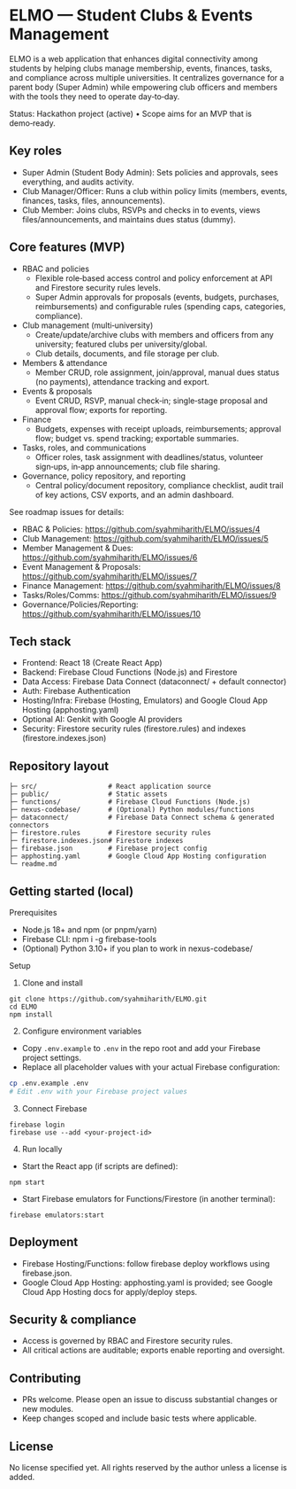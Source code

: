 # ELMO — Student Clubs & Events Management

ELMO is a web application that enhances digital connectivity among students by helping clubs manage membership, events, finances, tasks, and compliance across multiple universities. It centralizes governance for a parent body (Super Admin) while empowering club officers and members with the tools they need to operate day‑to‑day.

Status: Hackathon project (active) • Scope aims for an MVP that is demo‑ready.


## Key roles
- Super Admin (Student Body Admin): Sets policies and approvals, sees everything, and audits activity.
- Club Manager/Officer: Runs a club within policy limits (members, events, finances, tasks, files, announcements).
- Club Member: Joins clubs, RSVPs and checks in to events, views files/announcements, and maintains dues status (dummy).


## Core features (MVP)
- RBAC and policies
  - Flexible role‑based access control and policy enforcement at API and Firestore security rules levels.
  - Super Admin approvals for proposals (events, budgets, purchases, reimbursements) and configurable rules (spending caps, categories, compliance).
- Club management (multi‑university)
  - Create/update/archive clubs with members and officers from any university; featured clubs per university/global.
  - Club details, documents, and file storage per club.
- Members & attendance
  - Member CRUD, role assignment, join/approval, manual dues status (no payments), attendance tracking and export.
- Events & proposals
  - Event CRUD, RSVP, manual check‑in; single‑stage proposal and approval flow; exports for reporting.
- Finance
  - Budgets, expenses with receipt uploads, reimbursements; approval flow; budget vs. spend tracking; exportable summaries.
- Tasks, roles, and communications
  - Officer roles, task assignment with deadlines/status, volunteer sign‑ups, in‑app announcements; club file sharing.
- Governance, policy repository, and reporting
  - Central policy/document repository, compliance checklist, audit trail of key actions, CSV exports, and an admin dashboard.

See roadmap issues for details:
- RBAC & Policies: https://github.com/syahmiharith/ELMO/issues/4
- Club Management: https://github.com/syahmiharith/ELMO/issues/5
- Member Management & Dues: https://github.com/syahmiharith/ELMO/issues/6
- Event Management & Proposals: https://github.com/syahmiharith/ELMO/issues/7
- Finance Management: https://github.com/syahmiharith/ELMO/issues/8
- Tasks/Roles/Comms: https://github.com/syahmiharith/ELMO/issues/9
- Governance/Policies/Reporting: https://github.com/syahmiharith/ELMO/issues/10


## Tech stack
- Frontend: React 18 (Create React App)
- Backend: Firebase Cloud Functions (Node.js) and Firestore
- Data Access: Firebase Data Connect (dataconnect/ + default connector)
- Auth: Firebase Authentication
- Hosting/Infra: Firebase (Hosting, Emulators) and Google Cloud App Hosting (apphosting.yaml)
- Optional AI: Genkit with Google AI providers
- Security: Firestore security rules (firestore.rules) and indexes (firestore.indexes.json)


## Repository layout
```
├─ src/                  # React application source
├─ public/               # Static assets
├─ functions/            # Firebase Cloud Functions (Node.js)
├─ nexus-codebase/       # (Optional) Python modules/functions
├─ dataconnect/          # Firebase Data Connect schema & generated connectors
├─ firestore.rules       # Firestore security rules
├─ firestore.indexes.json# Firestore indexes
├─ firebase.json         # Firebase project config
├─ apphosting.yaml       # Google Cloud App Hosting configuration
└─ readme.md
```


## Getting started (local)
Prerequisites
- Node.js 18+ and npm (or pnpm/yarn)
- Firebase CLI: npm i -g firebase-tools
- (Optional) Python 3.10+ if you plan to work in nexus-codebase/

Setup
1) Clone and install
```
git clone https://github.com/syahmiharith/ELMO.git
cd ELMO
npm install
```
2) Configure environment variables
- Copy `.env.example` to `.env` in the repo root and add your Firebase project settings.
- Replace all placeholder values with your actual Firebase configuration:
```bash
cp .env.example .env
# Edit .env with your Firebase project values
```
3) Connect Firebase
```
firebase login
firebase use --add <your-project-id>
```
4) Run locally
- Start the React app (if scripts are defined):
```
npm start
```
- Start Firebase emulators for Functions/Firestore (in another terminal):
```
firebase emulators:start
```


## Deployment
- Firebase Hosting/Functions: follow firebase deploy workflows using firebase.json.
- Google Cloud App Hosting: apphosting.yaml is provided; see Google Cloud App Hosting docs for apply/deploy steps.


## Security & compliance
- Access is governed by RBAC and Firestore security rules.
- All critical actions are auditable; exports enable reporting and oversight.


## Contributing
- PRs welcome. Please open an issue to discuss substantial changes or new modules.
- Keep changes scoped and include basic tests where applicable.


## License
No license specified yet. All rights reserved by the author unless a license is added.